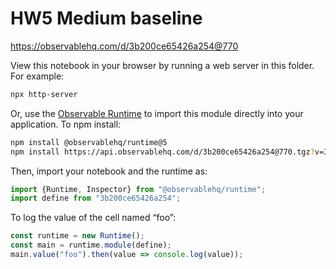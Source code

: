 # HW5 Medium baseline

https://observablehq.com/d/3b200ce65426a254@770

View this notebook in your browser by running a web server in this folder. For
example:

~~~sh
npx http-server
~~~

Or, use the [Observable Runtime](https://github.com/observablehq/runtime) to
import this module directly into your application. To npm install:

~~~sh
npm install @observablehq/runtime@5
npm install https://api.observablehq.com/d/3b200ce65426a254@770.tgz?v=3
~~~

Then, import your notebook and the runtime as:

~~~js
import {Runtime, Inspector} from "@observablehq/runtime";
import define from "3b200ce65426a254";
~~~

To log the value of the cell named “foo”:

~~~js
const runtime = new Runtime();
const main = runtime.module(define);
main.value("foo").then(value => console.log(value));
~~~
